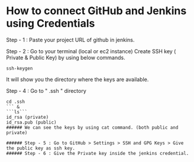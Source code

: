 # How to connect GitHub and Jenkins using Credentials 

Step - 1 : Paste your project URL of github in jenkins.

Step - 2 : Go to your terminal (local or ec2 instance)
Create SSH key ( Private & Public Key) by using below commands.
```
ssh-keygen
```
It will show you the directory where the keys are available.

Step - 4 : Go to " .ssh " directory
```
cd .ssh
``` &
```ls```
id_rsa (private)
id_rsa.pub (public)
###### We can see the keys by using cat command. (both public and private)

###### Step - 5 : Go to GitHub > Settings > SSH and GPG Keys > Give the public key as ssh key.
###### Step - 6 : Give the Private key inside the jenkins credential.
